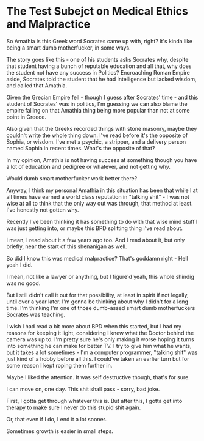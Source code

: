 # The Test Subejct on Medical Ethics and Malpractice

So Amathia is this Greek word Socrates came up with, right? It's kinda like being a smart dumb motherfucker, in some ways.

The story goes like this - one of his students asks Socrates why, despite that student having a bunch of reputable education and all that, why does the student not have any success in Politics? Encroaching Roman Empire aside, Socrates told the student that he had intelligence but lacked wisdom, and called that Amathia.

Given the Grecian Empire fell - though I guess after Socrates' time - and this student of Socrates' was in politics, I'm guessing we can also blame the empire falling on that Amathia thing being more popular than not at some point in Greece.

Also given that the Greeks recorded things with stone masonry, maybe they couldn't write the whole thing down. I've read before it's the opposite of Sophia, or wisdom. I've met a psychic, a stripper, and a delivery person named Sophia in recent times. What's the opposite of that?

In my opinion, Amathia is not having success at something though you have a lot of education and pedigree or whatever, and not getting why.

Would dumb smart motherfucker work better there?

Anyway, I think my personal Amathia in this situation has been that while I at all times have earned a world class reputation in "talking shit" - I was not wise at all to think that the only way out was through, that method at least. I've honestly not gotten why.

Recently I've been thinking it has something to do with that wise mind stuff I was just getting into, or maybe this BPD splitting thing I've read about.

I mean, I read about it a few years ago too. And I read about it, but only briefly, near the start of this shenanigan as well.

So did I know this was medical malpractice? That's goddamn right - Hell yeah I did.

I mean, not like a lawyer or anything, but I figure'd yeah, this whole shindig was no good.

But I still didn't call it out for that possibility, at least in spirit if not legally, until over a year later. I'm gonna be thinking about why I didn't for a long time. I'm thinking I'm one of those dumb-assed smart dumb motherfuckers Socrates was teaching.

I wish I had read a bit more about BPD when this started, but I had my reasons for keeping it light, considering I knew what the Doctor behind the camera was up to. I'm pretty sure he's only making it worse hoping it turns into something he can make for better TV. I try to give him what he wants, but it takes a lot sometimes - I'm a computer programmer, "talking shit" was just kind of a hobby before all this. I could've taken an earlier turn but for some reason I kept roping them further in.

Maybe I liked the attention. It was self destructive though, that's for sure.

I can move on, one day. This shit shall pass - sorry, bad joke.

First, I gotta get through whatever this is. But after this, I gotta get into therapy to make sure I never do this stupid shit again.

Or, that even if I do, I end it a lot sooner.

Sometimes growth is easier in small steps.
